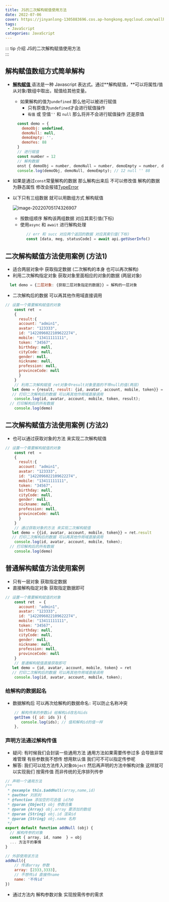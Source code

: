 ```yaml
---
title: JS的二次解构赋值使用方法
date: 2022-07-06
cover: https://jinyanlong-1305883696.cos.ap-hongkong.myqcloud.com/wallhaven-dpkloo.jpg
tags:
 - JavaScript
categories: JavaScript
---
```


::: tip 介绍
JS的二次解构赋值使用方法 <br>
:::

<!-- more -->

## 解构赋值数组方式简单解构

* [**解构赋值** ](https://developer.mozilla.org/zh-CN/docs/Web/JavaScript/Reference/Operators/Destructuring_assignment)语法是一种 Javascript 表达式。通过**解构赋值，**可以将属性/值从对象/数组中取出，赋值给其他变量。

  * 如果解构的值为`undefined` 那么他可以被进行赋值 
    * 只有原值为`undefined`才会进行赋值操作
    * `有值` 或 空值`''` 和 `null` 那么将并不会进行赋值操作 还是原值


  ```js
    const demo = {
      demoObj: undefined,
      demoNull: null,
      demoEmpty: '',
      demoYes: 88
    }
    // 进行赋值
    const number = 12
    // 解构数据
    onst { demoObj = number, demoNull = number, demoEmpty = number, demoYes = number } = demo // 进行解构赋值 只有原值为undefined才会进行赋值操作
    console.log(demoObj, demoNull, demoEmpty); // 12 null '' 88
  ```

* 如果是通过`const`常量解构的数据 那么解构出来后 不可以修改值 解构的数据为静态属性 修改会报错[TypeError](https://developer.mozilla.org/zh-CN/docs/Web/JavaScript/Reference/Global_Objects/TypeError)

* 以下只有三组数据 就可以用数组方式 解构赋值

  ![image-20220705174326907](https://jinyanlong-1305883696.cos.ap-hongkong.myqcloud.com/image-20220705174326907.png)

  * 按数组顺序 解构该两组数据 对应其索引值(下标)
  * 使用`async` 和 `await` 进行解构处理

  ````js
        // err 和 succ 对应两个返回的数据 对应其索引值(下标)
        const [data, meg, statusCode] = await api.getUserInfo()
  ````

##  二次解构赋值方法使用案例 (方法1)

* 适合两层对象中 获取指定数据 (二次解构的本身 也可以再次解构)
* 利用二次解构指定对象 获取对象里面相应的对象的数据 (两层对象)

```js
  let demo = {二层对象: {获取二层对象指定的数据}} = 解构的一层对象
```

* 二次解构后的数据 可以再其他作用域直接调用 

```js
// 设置一个需要解构赋值的对象
    const ret  = 
    {
      result:{
      account: "admin1",
      avatar: "123333",
      id: "1422096022109622274",
      mobile: "13411111111",
      token: "34567",
      birthday: null,
      cityCode: null,
      gender: null,
      nickname: null,
      profession: null,
      provinceCode: null
      }
    }
    // 利用二次解构赋值 ret对象中result对象里面的不带null的值(两层)
   let demo = {result, result: {id, avatar, account, mobile, token}} = ret
   // 打印二次解构后的数据 可以再其他作用域直接调用
    console.log(id, avatar, account, mobile, token, result);
  // 打印解构后的所有数据
	console.log(demo)
```

## 二次解构赋值方法使用案例 (方法2)

* 也可以通过获取对象的方法 来实现二次解构赋值

```js
// 设置一个需要解构赋值的对象
    const ret  = 
    {
      result:{
      account: "admin1",
      avatar: "123333",
      id: "1422096022109622274",
      mobile: "13411111111",
      token: "34567",
      birthday: null,
      cityCode: null,
      gender: null,
      nickname: null,
      profession: null,
      provinceCode: null
      }
    }
    // 通过获取对象的方法 来实现二次解构赋值
   let demo = {{id, avatar, account, mobile, token}} = ret.result
   // 打印二次解构后的数据 可以再其他作用域直接调用
    console.log(id, avatar, account, mobile, token);
  // 打印解构后的所有数据
	console.log(demo)
```

## 普通解构赋值方法使用案例

* 只有一层对象 获取指定数据
* 直接解构指定对象 获取指定数据即可

```js
// 设置一个需要解构赋值的对象
    const ret  = {
      account: "admin1",
      avatar: "123333",
      id: "1422096022109622274",
      mobile: "13411111111",
      token: "34567",
      birthday: null,
      cityCode: null,
      gender: null,
      nickname: null,
      profession: null,
      provinceCode: null
    }
    // 普通解构赋值直接获取即可
   let demo = {id, avatar, account, mobile, token} = ret
   // 打印二次解构后的数据 可以再其他作用域直接调用
    console.log(id, avatar, account, mobile, token);
```

### **给解构的数据起名**

* 数据解构后 可以再次给解构的数据命名`:` 可以防止名称冲突

```js
    // 解构传来的参数id 给解构id改名叫ids
	getItem ({ id: ids }) {
       console.log(ids); // 值和解构id的值一样
    },
```

### **声明方法通过解构传值**

* 疑问: 有时候我们会封装一些通用方法 通用方法如果需要传参过多 会导致非常难管理 有些参数我不想传 想用默认值 我们可不可以指定传参呢 
* 解答: 我们可以给方法传入对象`Object` 然后再声明的方法中解构对象 这样就可以实现我们 按需传值 而非传统的无序排列传参

```js
// 声明一个通用方法
/**
 * @example this.$addNull(array,name,id)
 * @author 刘凯利
 * @function 添加空的可选值 id为0
 * @param {Object} obj 参数合集
 * @param {Array} obj.array 要添加的数组
 * @param {String} obj.id 渲染id
 * @param {String} obj.name 名称
 */
export default function addNull (obj) {
  // 解构传参的对象
  const { array, id, name  } = obj
  ... 方法干的事情
}

// 外部使用该方法
addNull({
    // 传递array 参数
    array: [2333,3333],
    // 不想传id 直接传name
    name: '不传id'
})
```

* 通过方法内 解构参数对象 实现按需传参的需求
